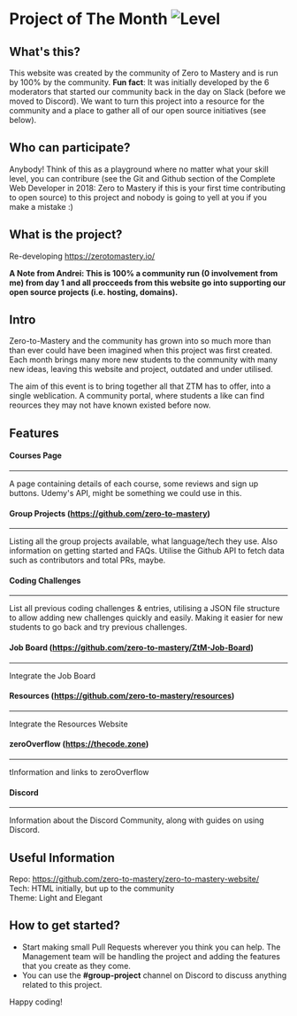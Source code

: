 # Project of The Month ![Level](https://img.shields.io/badge/November%20-%202018-yellow.svg?longCache=true&style=for-the-badge)


## What's this?
This website was created by the community of Zero to Mastery and is run by 100% by the community. **Fun fact**: It was initially developed by the 6 moderators that started our community back in the day on Slack (before we moved to Discord). We want to turn this project into a resource for the community and a place to gather all of our open source initiatives (see below).

## Who can participate?
Anybody! Think of this as a playground where no matter what your skill level, you can contribure (see the Git and Github section of the Complete Web Developer in 2018: Zero to Mastery if this is your first time contributing to open source) to this project and nobody is going to yell at you if you make a mistake :)

## What is the project?
Re-developing  https://zerotomastery.io/  

**A Note from Andrei: This is 100% a community run (0 involvement from me) from day 1 and all procceeds from this website go into supporting our open source projects (i.e. hosting, domains).**

## Intro
Zero-to-Mastery and the community has grown into so much more than than ever could have been imagined when this project was first created. Each month brings many more new students to the community with many new ideas, leaving this website and project, outdated and under utilised. 

The aim of this event is to bring together all that ZTM has to offer, into a single weblication. A community portal, where students a like can find reources they may not have known existed before now.

## Features

#### Courses Page 
-----
A page containing details of each course, some reviews and sign up buttons. 
Udemy's API, might be something we could use in this.

#### Group Projects (https://github.com/zero-to-mastery)  
-----
Listing all the group projects available, what language/tech they use. Also information on getting started and FAQs. Utilise the Github API to fetch data such as contributors and total PRs, maybe.

#### Coding Challenges 
-----
List all previous coding challenges & entries, utilising a JSON file structure to allow adding new challenges quickly and easily. Making it easier for new students to go back and try previous challenges. 

#### Job Board (https://github.com/zero-to-mastery/ZtM-Job-Board)  
-----
Integrate the Job Board

#### Resources (https://github.com/zero-to-mastery/resources)  
-----
Integrate the Resources Website

#### zeroOverflow (https://thecode.zone)
-----
tInformation and links to zeroOverflow

#### Discord 
-----
Information about the Discord Community, along with guides on using Discord.

## Useful Information
Repo: https://github.com/zero-to-mastery/zero-to-mastery-website/  
Tech: HTML initially, but up to the community  
Theme: Light and Elegant  


## How to get started?
- Start making small Pull Requests wherever you think you can help. The Management team will be handling the project and adding the features that you create as they come.  
- You can use the **#group-project** channel on Discord to discuss anything related to this project.  

Happy coding!


